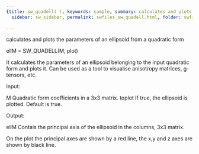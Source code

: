 ```yaml
---
{title: sw_quadell( ), keywords: sample, summary: calculates and plots the parameters of an ellipsoid from a quadratic form,
  sidebar: sw_sidebar, permalink: swfiles_sw_quadell.html, folder: swfiles, mathjax: 'true'}

---
```

  calculates and plots the parameters of an ellipsoid from a quadratic form
 
  ellM = SW_QUADELL(M, plot)
 
  It calculates the parameters of an ellipsoid belonging to the input
  quadratic form and plots it. Can be used as a tool to visualise
  anisotropy matrices, g-tensors, etc.
 
  Input:
 
  M         Quadratic form coefficients in a 3x3 matrix.
  toplot    If true, the ellipsoid is plotted. Default is true.
 
  Output:
 
  ellM      Contais the principal axis of the ellipsoid in the columns, 3x3
            matrix.
 
  On the plot the principal axes are shown by a red line, the x,y and z
  axes are shown by black line.
 

